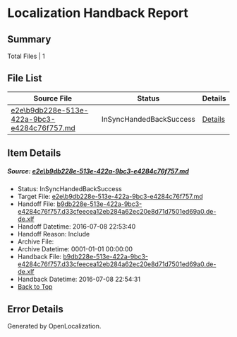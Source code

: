 # <a name='report-top'></a> Localization Handback Report

## Summary
 Total Files | 1

## File List
 Source File | Status | Details 
 ----------- | ------ | ------- 
 [e2e\b9db228e-513e-422a-9bc3-e4284c76f757.md](https://github.com/OpenLocalizationTestOrg/oltest/blob/cc44f967566b32bb599779458db5c49abba657c2/e2e/b9db228e-513e-422a-9bc3-e4284c76f757.md) | InSyncHandedBackSuccess | [Details](#225749cdf37dbbc19b0a33be85fc00e9fa5fa1475)

## Item Details
##### <a name='225749cdf37dbbc19b0a33be85fc00e9fa5fa1475'></a> Source: [e2e\b9db228e-513e-422a-9bc3-e4284c76f757.md](https://github.com/OpenLocalizationTestOrg/oltest/blob/cc44f967566b32bb599779458db5c49abba657c2/e2e/b9db228e-513e-422a-9bc3-e4284c76f757.md)
* Status: InSyncHandedBackSuccess
* Target File: [e2e\b9db228e-513e-422a-9bc3-e4284c76f757.md](https://github.com/OpenLocalizationTestOrg/oltest-dede-fly/blob/99d71ba94c84785c8e011e0146588ce23b55f709/e2e/b9db228e-513e-422a-9bc3-e4284c76f757.md)
* Handoff File: [b9db228e-513e-422a-9bc3-e4284c76f757.d33cfeecea12eb284a62ec20e8d71d7501ed69a0.de-de.xlf](https://github.com/OpenLocalizationTestOrg/olhandoff-e2e/blob/b64ff0a0cd1ff35b204d616209b8abc7048e7865/ol-handoff/OpenLocalizationTestOrg/oltest-dede-fly/ci/ht/b9db228e-513e-422a-9bc3-e4284c76f757.d33cfeecea12eb284a62ec20e8d71d7501ed69a0.de-de.xlf)
* Handoff Datetime: 2016-07-08 22:53:40
* Handoff Reason: Include
* Archive File: 
* Archive Datetime: 0001-01-01 00:00:00
* Handback File: [b9db228e-513e-422a-9bc3-e4284c76f757.d33cfeecea12eb284a62ec20e8d71d7501ed69a0.de-de.xlf](https://github.com/OpenLocalizationTestOrg/olhandback-e2e/blob/5d2c2de7dff3decbee46091d7db71101ff72bfb2/ol-handback/OpenLocalizationTestOrg/oltest-dede-fly/ci/ht/b9db228e-513e-422a-9bc3-e4284c76f757.d33cfeecea12eb284a62ec20e8d71d7501ed69a0.de-de.xlf)
* Handback Datetime: 2016-07-08 22:54:31
* [Back to Top](#report-top)


## Error Details

Generated by OpenLocalization.
